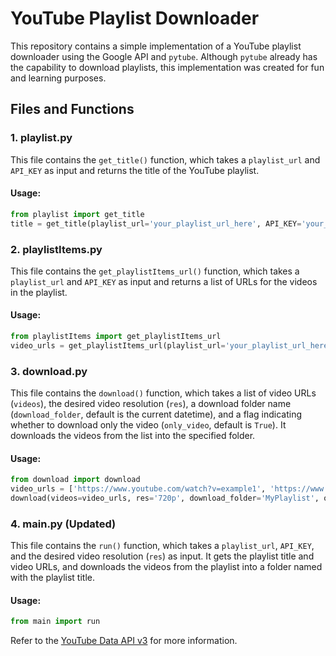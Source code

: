 # YouTube Playlist Downloader

This repository contains a simple implementation of a YouTube playlist downloader using the Google API and `pytube`. Although `pytube` already has the capability to download playlists, this implementation was created for fun and learning purposes.

## Files and Functions

### 1. playlist.py

This file contains the `get_title()` function, which takes a `playlist_url` and `API_KEY` as input and returns the title of the YouTube playlist.

#### Usage:

```python
from playlist import get_title
title = get_title(playlist_url='your_playlist_url_here', API_KEY='your_api_key_here')
```

### 2. playlistItems.py

This file contains the `get_playlistItems_url()` function, which takes a `playlist_url` and `API_KEY` as input and returns a list of URLs for the videos in the playlist.

#### Usage:

```python
from playlistItems import get_playlistItems_url
video_urls = get_playlistItems_url(playlist_url='your_playlist_url_here')
```
### 3. download.py

This file contains the `download()` function, which takes a list of video URLs (`videos`), the desired video resolution (`res`), a download folder name (`download_folder`, default is the current datetime), and a flag indicating whether to download only the video (`only_video`, default is `True`). It downloads the videos from the list into the specified folder.

#### Usage:

```python
from download import download
video_urls = ['https://www.youtube.com/watch?v=example1', 'https://www.youtube.com/watch?v=example2']
download(videos=video_urls, res='720p', download_folder='MyPlaylist', only_video=True)
```

### 4. main.py (Updated)

This file contains the `run()` function, which takes a `playlist_url`, `API_KEY`, and the desired video resolution (`res`) as input. It gets the playlist title and video URLs, and downloads the videos from the playlist into a folder named with the playlist title.

#### Usage:

```python
from main import run
```
Refer to the [YouTube Data API v3](https://googleapis.github.io/google-api-python-client/docs/dyn/youtube_v3.html) for more information. 

